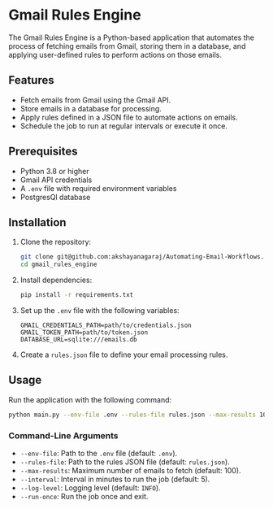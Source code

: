# Gmail Rules Engine

The Gmail Rules Engine is a Python-based application that automates the process of fetching emails from Gmail, storing them in a database, and applying user-defined rules to perform actions on those emails.

## Features

- Fetch emails from Gmail using the Gmail API.
- Store emails in a database for processing.
- Apply rules defined in a JSON file to automate actions on emails.
- Schedule the job to run at regular intervals or execute it once.

## Prerequisites

- Python 3.8 or higher
- Gmail API credentials
- A `.env` file with required environment variables
- PostgresQl database

## Installation

1. Clone the repository:
   ```bash
   git clone git@github.com:akshayanagaraj/Automating-Email-Workflows.git
   cd gmail_rules_engine
   ```

2. Install dependencies:
   ```bash
   pip install -r requirements.txt
   ```

3. Set up the `.env` file with the following variables:
   ```
   GMAIL_CREDENTIALS_PATH=path/to/credentials.json
   GMAIL_TOKEN_PATH=path/to/token.json
   DATABASE_URL=sqlite:///emails.db
   ```

4. Create a `rules.json` file to define your email processing rules.

## Usage

Run the application with the following command:
```bash
python main.py --env-file .env --rules-file rules.json --max-results 100 --interval 5
```

### Command-Line Arguments

- `--env-file`: Path to the `.env` file (default: `.env`).
- `--rules-file`: Path to the rules JSON file (default: `rules.json`).
- `--max-results`: Maximum number of emails to fetch (default: 100).
- `--interval`: Interval in minutes to run the job (default: 5).
- `--log-level`: Logging level (default: `INFO`).
- `--run-once`: Run the job once and exit.

